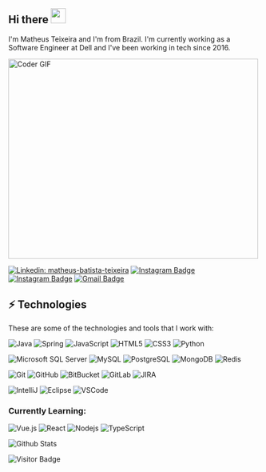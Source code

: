 ## Hi there <img src="https://raw.githubusercontent.com/aemmadi/aemmadi/master/wave.gif" width="30px">

I'm Matheus Teixeira and I'm from Brazil. I'm currently working as a Software Engineer at Dell and I've been working in tech since 2016.

<img src="https://media.giphy.com/media/SWoSkN6DxTszqIKEqv/giphy.gif" alt="Coder GIF" width="500" height="400">

[![Linkedin: matheus-batista-teixeira](https://img.shields.io/badge/-Linkedin-blue?style=flat-square&logo=Linkedin&logoColor=white&link=https://linkedin.com/in/matheus-batista-teixeira/)](https://linkedin.com/in/matheus-batista-teixeira/)
[![Instagram Badge](https://img.shields.io/badge/-mathbteixeira-purple?style=flat-square&logo=instagram&logoColor=white&link=https://instagram.com/mathbteixeira/)](https://instagram.com/mathbteixeira)
[![Instagram Badge](https://img.shields.io/badge/-dicasdodev-purple?style=flat-square&logo=instagram&logoColor=white&link=https://instagram.com/dicasdodev/)](https://instagram.com/dicasdodev)
[![Gmail Badge](https://img.shields.io/badge/-mathbteixeira@gmail.com-c14438?style=flat-square&logo=Gmail&logoColor=white&link=mailto:mathbteixeira@gmail.com)](mailto:mathbteixeira@gmail.com)


## ⚡ Technologies

These are some of the technologies and tools that I work with:

![Java](https://img.shields.io/badge/-Java-007396?style=flat-square&logo=java)
![Spring](https://img.shields.io/badge/-Spring-6DB33F?style=flat-square&logo=spring&logoColor=white)
![JavaScript](https://img.shields.io/badge/-JavaScript-black?style=flat-square&logo=javascript)
![HTML5](https://img.shields.io/badge/-HTML5-E34F26?style=flat-square&logo=html5&logoColor=white)
![CSS3](https://img.shields.io/badge/-CSS3-1572B6?style=flat-square&logo=css3)
![Python](https://img.shields.io/badge/-Python-black?style=flat-square&logo=Python)

![Microsoft SQL Server](https://img.shields.io/badge/-SQL%20Server-CC2927?style=flat-square&logo=microsoft-sql-server&logoColor=white)
![MySQL](https://img.shields.io/badge/-MySQL-4479A1?style=flat-square&logo=mysql&logoColor=white)
![PostgreSQL](https://img.shields.io/badge/-PostgreSQL-336791?style=flat-square&logo=postgresql)
![MongoDB](https://img.shields.io/badge/-MongoDB-black?style=flat-square&logo=mongodb)
![Redis](https://img.shields.io/badge/-Redis-black?style=flat-square&logo=Redis)

![Git](https://img.shields.io/badge/-Git-black?style=flat-square&logo=git)
![GitHub](https://img.shields.io/badge/-GitHub-181717?style=flat-square&logo=github)
![BitBucket](https://img.shields.io/badge/-BitBucket-darkblue?style=flat-square&logo=bitbucket)
![GitLab](https://img.shields.io/badge/-GitLab-FCA121?style=flat-square&logo=gitlab)
![JIRA](https://img.shields.io/badge/-JIRA-0052CC?style=flat-square&logo=jira)

![IntelliJ](https://img.shields.io/badge/-IntelliJ%20IDEA-black?style=flat-square&logo=intellij-idea&logoColor=white)
![Eclipse](https://img.shields.io/badge/-Eclipse-2C2255?style=flat-square&logo=eclipse&logoColor=white)
![VSCode](https://img.shields.io/badge/-VSCode-007ACC?style=flat-square&logo=visual-studio-code&logoColor=white)

### Currently Learning:

![Vue.js](https://img.shields.io/badge/-Vue.js-%232c3e50?style=flat-square&logo=Vue.js)
![React](https://img.shields.io/badge/-React-%23282C34?style=flat-square&logo=react)
![Nodejs](https://img.shields.io/badge/-Nodejs-black?style=flat-square&logo=Node.js)
![TypeScript](https://img.shields.io/badge/-TypeScript-007ACC?style=flat-square&logo=typescript)


![Github Stats](https://github-readme-stats.vercel.app/api?username=mathbteixeira&count_private=true&show_icons=true&include_all_commits=true)

![Visitor Badge](https://visitor-badge.laobi.icu/badge?page_id=mathbteixeira.mathbteixeira)

